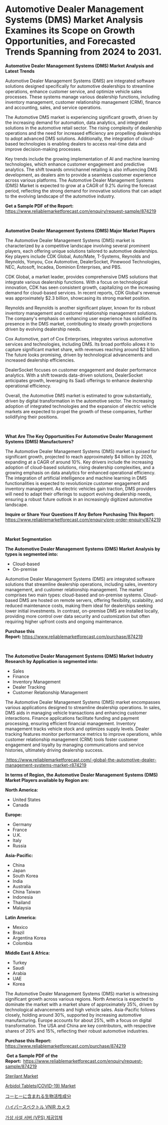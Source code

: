 <p><h1>Automotive Dealer Management Systems (DMS) Market Analysis Examines its Scope on Growth Opportunities, and Forecasted Trends Spanning from 2024 to 2031.</h1></p><p><strong>Automotive Dealer Management Systems (DMS) Market Analysis and Latest Trends</strong></p>
<p><p>Automotive Dealer Management Systems (DMS) are integrated software solutions designed specifically for automotive dealerships to streamline operations, enhance customer service, and optimize vehicle sales processes. These systems manage various dealership functions, including inventory management, customer relationship management (CRM), finance and accounting, sales, and service operations. </p><p>The Automotive DMS market is experiencing significant growth, driven by the increasing demand for automation, data analytics, and integrated solutions in the automotive retail sector. The rising complexity of dealership operations and the need for increased efficiency are propelling dealerships to adopt advanced DMS solutions. Additionally, the integration of cloud-based technologies is enabling dealers to access real-time data and improve decision-making processes.</p><p>Key trends include the growing implementation of AI and machine learning technologies, which enhance customer engagement and predictive analytics. The shift towards omnichannel retailing is also influencing DMS development, as dealers aim to provide a seamless customer experience across various platforms. The Automotive Dealer Management Systems (DMS) Market is expected to grow at a CAGR of 9.2% during the forecast period, reflecting the strong demand for innovative solutions that can adapt to the evolving landscape of the automotive industry.</p></p>
<p><strong>Get a Sample PDF of the Report:&nbsp;</strong> <a href="https://www.reliablemarketforecast.com/enquiry/request-sample/874219">https://www.reliablemarketforecast.com/enquiry/request-sample/874219</a></p>
<p>&nbsp;</p>
<p><strong>Automotive Dealer Management Systems (DMS) Major Market Players</strong></p>
<p><p>The Automotive Dealer Management Systems (DMS) market is characterized by a competitive landscape involving several prominent players, each offering unique solutions tailored to automotive dealerships. Key players include CDK Global, Auto/Mate, T-Systems, Reynolds and Reynolds, Yonyou, Cox Automotive, DealerSocket, Pinewood Technologies, NEC, Autosoft, Incadea, Dominion Enterprises, and PBS.</p><p>CDK Global, a market leader, provides comprehensive DMS solutions that integrate various dealership functions. With a focus on technological innovation, CDK has seen consistent growth, capitalizing on the increasing demand for cloud-based services. In recent reports, CDK Global's revenue was approximately $2.3 billion, showcasing its strong market position.</p><p>Reynolds and Reynolds is another significant player, known for its robust inventory management and customer relationship management solutions. The company's emphasis on enhancing user experience has solidified its presence in the DMS market, contributing to steady growth projections driven by evolving dealership needs.</p><p>Cox Automotive, part of Cox Enterprises, integrates various automotive services and technologies, including DMS. Its broad portfolio allows it to capture significant market share, with revenues reaching around $2 billion. The future looks promising, driven by technological advancements and increased dealership efficiencies.</p><p>DealerSocket focuses on customer engagement and dealer performance analytics. With a shift towards data-driven solutions, DealerSocket anticipates growth, leveraging its SaaS offerings to enhance dealership operational efficiency.</p><p>Overall, the Automotive DMS market is estimated to grow substantially, driven by digital transformation in the automotive sector. The increasing adoption of integrated technologies and the expansion of electric vehicle markets are expected to propel the growth of these companies, further solidifying their positions.</p></p>
<p>&nbsp;</p>
<p><strong>What Are The Key Opportunities For Automotive Dealer Management Systems (DMS) Manufacturers?</strong></p>
<p><p>The Automotive Dealer Management Systems (DMS) market is poised for significant growth, projected to reach approximately $4 billion by 2026, expanding at a CAGR of around 10%. Key drivers include the increasing adoption of cloud-based solutions, rising dealership complexities, and a growing emphasis on data analytics for enhanced operational efficiency. The integration of artificial intelligence and machine learning in DMS functionalities is expected to revolutionize customer engagement and inventory management. As electric vehicles gain traction, DMS providers will need to adapt their offerings to support evolving dealership needs, ensuring a robust future outlook in an increasingly digitized automotive landscape.</p></p>
<p><strong>Inquire or Share Your Questions If Any Before Purchasing This Report:</strong> <a href="https://www.reliablemarketforecast.com/enquiry/pre-order-enquiry/874219">https://www.reliablemarketforecast.com/enquiry/pre-order-enquiry/874219</a></p>
<p>&nbsp;</p>
<p><strong>Market Segmentation</strong></p>
<p><strong>The Automotive Dealer Management Systems (DMS) Market Analysis by types is segmented into:</strong></p>
<p><ul><li>Cloud-based</li><li>On-premise</li></ul></p>
<p><p>Automotive Dealer Management Systems (DMS) are integrated software solutions that streamline dealership operations, including sales, inventory management, and customer relationship management. The market comprises two main types: cloud-based and on-premise systems. Cloud-based DMS are hosted on remote servers, offering flexibility, scalability, and reduced maintenance costs, making them ideal for dealerships seeking lower initial investments. In contrast, on-premise DMS are installed locally, providing more control over data security and customization but often requiring higher upfront costs and ongoing maintenance.</p></p>
<p><strong>Purchase this Report:&nbsp;</strong><a href="https://www.reliablemarketforecast.com/purchase/874219">https://www.reliablemarketforecast.com/purchase/874219</a></p>
<p>&nbsp;</p>
<p><strong>The Automotive Dealer Management Systems (DMS) Market Industry Research by Application is segmented into:</strong></p>
<p><ul><li>Sales</li><li>Finance</li><li>Inventory Management</li><li>Dealer Tracking</li><li>Customer Relationship Management</li></ul></p>
<p><p>The Automotive Dealer Management Systems (DMS) market encompasses various applications designed to streamline dealership operations. In sales, DMS aids in managing vehicle transactions and enhancing customer interactions. Finance applications facilitate funding and payment processing, ensuring efficient financial management. Inventory management tracks vehicle stock and optimizes supply levels. Dealer tracking features monitor performance metrics to improve operations, while customer relationship management (CRM) tools foster customer engagement and loyalty by managing communications and service histories, ultimately driving dealership success.</p></p>
<p><a href="https://www.reliablemarketforecast.com/-global-the-automotive-dealer-management-systems-market-r874219">&nbsp;https://www.reliablemarketforecast.com/-global-the-automotive-dealer-management-systems-market-r874219</a></p>
<p><strong>In terms of Region, the Automotive Dealer Management Systems (DMS) Market Players available by Region are:</strong></p>
<p>
    <p> <strong> North America: </strong>
        <ul>
            <li>United States</li>
            <li>Canada</li>
        </ul>
        </p> 
    <p> <strong> Europe: </strong>
        <ul>
            <li>Germany</li>
            <li>France</li>
            <li>U.K.</li>
            <li>Italy</li>
            <li>Russia</li>
        </ul>
        </p> 
    <p> <strong> Asia-Pacific: </strong>
        <ul>
            <li>China</li>
            <li>Japan</li>
            <li>South Korea</li>
            <li>India</li>
            <li>Australia</li>
            <li>China Taiwan</li>
            <li>Indonesia</li>
            <li>Thailand</li>
            <li>Malaysia</li>
        </ul>
        </p> 
    <p> <strong> Latin America: </strong>
        <ul>
            <li>Mexico</li>
            <li>Brazil</li>
            <li>Argentina Korea</li>
            <li>Colombia</li>
        </ul>
        </p> 
    <p> <strong> Middle East & Africa: </strong>
        <ul>
            <li>Turkey</li>
            <li>Saudi</li>
            <li>Arabia</li>
            <li>UAE</li>
            <li>Korea</li>
        </ul>
    </p>
    </p>
<p><p>The Automotive Dealer Management Systems (DMS) market is witnessing significant growth across various regions. North America is expected to dominate the market with a market share of approximately 35%, driven by technological advancements and high vehicle sales. Asia-Pacific follows closely, holding around 30%, supported by increasing automotive manufacturing. Europe accounts for about 25%, with a focus on digital transformation. The USA and China are key contributors, with respective shares of 20% and 15%, reflecting their robust automotive industries.</p></p>
<p><strong>Purchase this Report: </strong><a href="https://www.reliablemarketforecast.com/purchase/874219">https://www.reliablemarketforecast.com/purchase/874219</a></p>
<p>&nbsp;<strong>Get a Sample PDF of the Report:&nbsp;&nbsp;</strong><a href="https://www.reliablemarketforecast.com/enquiry/request-sample/874219">https://www.reliablemarketforecast.com/enquiry/request-sample/874219</a></p>
<p><strong></strong></p>
<p><p><a href="https://issuu.com/reportprime-2/docs/sterilant-market-size-2030.pptx_09350d1168ac1a">Sterilant Market</a></p><p><a href="https://github.com/CliffMedina6/Market-Research-Report-List-6/blob/main/arbidol-tabletscovid-19-market.md">Arbidol Tablets(COVID-19) Market</a></p><p><a href="https://medium.com/@jasminebabez/bioactive-components-in-coffee-market-%E3%81%AE%E3%82%B0%E3%83%AD%E3%83%BC%E3%83%90%E3%83%AB%E5%B8%82%E5%A0%B4%E6%A6%82%E8%A6%81%E3%81%AF-%E4%B8%96%E7%95%8C%E3%81%8A%E3%82%88%E3%81%B3%E4%B8%BB%E8%A6%81%E5%B8%82%E5%A0%B4%E3%81%AB%E3%81%8A%E3%81%91%E3%82%8B%E6%A5%AD%E7%95%8C%E3%81%AB%E5%BD%B1%E9%9F%BF%E3%82%92%E4%B8%8E%E3%81%88%E3%82%8B%E4%B8%BB%E8%A6%81%E3%81%AA%E3%83%88%E3%83%AC%E3%83%B3%E3%83%89%E3%81%AB%E3%81%A4%E3%81%84%E3%81%A6-%E7%8B%AC%E8%87%AA%E3%81%AE%E8%A6%96%E7%82%B9%E3%82%92%E6%8F%90%E4%BE%9B%E3%81%97%E3%81%BE%E3%81%99-b4554c9090e2">コーヒーに含まれる生物活性成分</a></p><p><a href="https://medium.com/@jasminebabez/%E5%B0%86%E6%9D%A5%E3%81%AE%E3%83%8F%E3%82%A4%E3%83%91%E3%83%BC%E3%82%B9%E3%83%9A%E3%82%AF%E3%83%88%E3%83%ABvnir%E3%82%AB%E3%83%A1%E3%83%A9%E5%B8%82%E5%A0%B4%E3%81%AB%E9%96%A2%E3%81%99%E3%82%8B%E6%B4%9E%E5%AF%9F-2024%E5%B9%B4%E3%81%8B%E3%82%892031%E5%B9%B4%E3%81%AB%E3%81%8B%E3%81%91%E3%81%A6%E3%81%AE%E3%83%88%E3%83%AC%E3%83%B3%E3%83%89%E3%81%A8%E5%9C%B0%E5%9F%9F%E5%88%86%E6%9E%90-cbf84ac2b652">ハイパースペクトル VNIR カメラ</a></p><p><a href="https://medium.com/@duncanbolton68/%EC%84%B8%EA%B3%84-virtual-private-servers-vps-providers-market-%EC%9D%80-2024%EC%97%90%EC%84%9C-2031%EB%A1%9C-%EC%97%B0%ED%8F%89%EA%B7%A0-%EC%A6%9D%EA%B0%80%EC%9C%A8%EC%9D%84-%EB%B3%B4%EC%9D%BC-%EA%B2%83%EC%9C%BC%EB%A1%9C-%EC%98%88%EC%83%81%EB%90%A9%EB%8B%88%EB%8B%A4-017b77db7f7a">가상 사설 서버 (VPS) 제공업체</a></p></p>